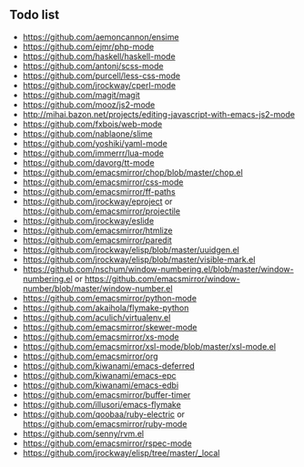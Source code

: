 Todo list
---------
- https://github.com/aemoncannon/ensime
- https://github.com/ejmr/php-mode
- https://github.com/haskell/haskell-mode
- https://github.com/antonj/scss-mode
- https://github.com/purcell/less-css-mode
- https://github.com/jrockway/cperl-mode
- https://github.com/magit/magit
- https://github.com/mooz/js2-mode
- http://mihai.bazon.net/projects/editing-javascript-with-emacs-js2-mode
- https://github.com/fxbois/web-mode
- https://github.com/nablaone/slime
- https://github.com/yoshiki/yaml-mode
- https://github.com/immerrr/lua-mode
- https://github.com/davorg/tt-mode
- https://github.com/emacsmirror/chop/blob/master/chop.el
- https://github.com/emacsmirror/css-mode
- https://github.com/emacsmirror/ff-paths
- https://github.com/jrockway/eproject or https://github.com/emacsmirror/projectile
- https://github.com/jrockway/eslide
- https://github.com/emacsmirror/htmlize
- https://github.com/emacsmirror/paredit
- https://github.com/jrockway/elisp/blob/master/uuidgen.el
- https://github.com/jrockway/elisp/blob/master/visible-mark.el
- https://github.com/nschum/window-numbering.el/blob/master/window-numbering.el or https://github.com/emacsmirror/window-number/blob/master/window-number.el
- https://github.com/emacsmirror/python-mode
- https://github.com/akaihola/flymake-python
- https://github.com/aculich/virtualenv.el
- https://github.com/emacsmirror/skewer-mode
- https://github.com/emacsmirror/xs-mode
- https://github.com/emacsmirror/xsl-mode/blob/master/xsl-mode.el
- https://github.com/emacsmirror/org
- https://github.com/kiwanami/emacs-deferred
- https://github.com/kiwanami/emacs-epc
- https://github.com/kiwanami/emacs-edbi
- https://github.com/emacsmirror/buffer-timer
- https://github.com/illusori/emacs-flymake
- https://github.com/qoobaa/ruby-electric or https://github.com/emacsmirror/ruby-mode
- https://github.com/senny/rvm.el
- https://github.com/emacsmirror/rspec-mode
- https://github.com/jrockway/elisp/tree/master/_local
